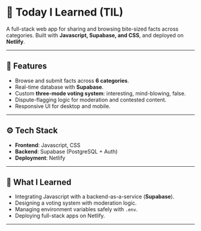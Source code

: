 <h1>📘 Today I Learned (TIL)</h1>

<p>
A full-stack web app for sharing and browsing bite-sized facts across categories.  
Built with <b>Javascript, Supabase, and CSS</b>, and deployed on <b>Netlify</b>.
</p>

<hr>

<h2>🎯 Features</h2>
<ul>
  <li>Browse and submit facts across <b>6 categories</b>.</li>
  <li>Real-time database with <b>Supabase</b>.</li>
  <li>Custom <b>three-mode voting system</b>: interesting, mind-blowing, false.</li>
  <li>Dispute-flagging logic for moderation and contested content.</li>
  <li>Responsive UI for desktop and mobile.</li>
</ul>

<hr>

<h2>⚙️ Tech Stack</h2>
<ul>
  <li><b>Frontend</b>: Javascript, CSS</li>
  <li><b>Backend</b>: Supabase (PostgreSQL + Auth)</li>
  <li><b>Deployment</b>: Netlify</li>
</ul>


<hr>


<h2>📘 What I Learned</h2>
<ul>
  <li>Integrating Javascript with a backend-as-a-service (<b>Supabase</b>).</li>
  <li>Designing a voting system with moderation logic.</li>
  <li>Managing environment variables safely with <code>.env</code>.</li>
  <li>Deploying full-stack apps on Netlify.</li>
</ul>

<hr>
